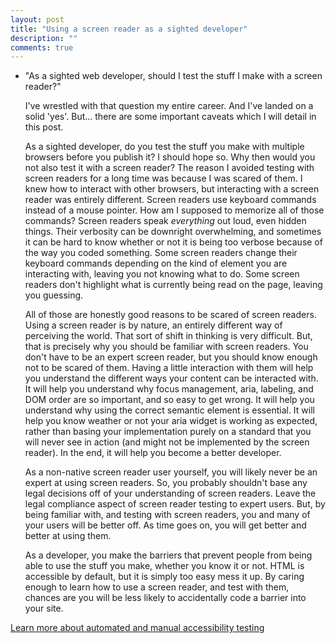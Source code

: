 ```yaml
---
layout: post
title: "Using a screen reader as a sighted developer"
description: ""
comments: true
---
```


- "As a sighted web developer, should I test the stuff I make with a screen reader?"
  
  I've wrestled with that question my entire career. And I've landed on a solid 'yes'. But... there are some important caveats which I will detail in this post.
  
  As a sighted developer, do you test the stuff you make with multiple browsers before you publish it? I should hope so. Why then would you not also test it with a screen reader? The reason I avoided testing with screen readers for a long time was because I was scared of them. I knew how to interact with other browsers, but interacting with a screen reader was entirely different. Screen readers use keyboard commands instead of a mouse pointer. How am I supposed to memorize all of those commands? Screen readers speak *everything* out loud, even hidden things. Their verbosity can be downright overwhelming, and sometimes it can be hard to know whether or not it is being too verbose because of the way you coded something. Some screen readers change their keyboard commands depending on the kind of element you are interacting with, leaving you not knowing what to do. Some screen readers don't highlight what is currently being read on the page, leaving you guessing.
  
  All of those are honestly good reasons to be scared of screen readers. Using a screen reader is by nature, an entirely different way of perceiving the world. That sort of shift in thinking is very difficult. But, that is precisely why you should be familiar with screen readers. You don't have to be an expert screen reader, but you should know enough not to be scared of them. Having a little interaction with them will help you understand the different ways your content can be interacted with. It will help you understand why focus management, aria, labeling, and DOM order are so important, and so easy to get wrong. It will help you understand why using the correct semantic element is essential. It will help you know weather or not your aria widget is working as expected, rather than basing your implementation purely on a standard that you will never see in action (and might not be implemented by the screen reader). In the end, it will help you become a better developer.
  
  As a non-native screen reader user yourself, you will likely never be an expert at using screen readers. So, you probably shouldn't base any legal decisions off of your understanding of screen readers. Leave the legal compliance aspect of screen reader testing to expert users. But, by being familiar with, and testing with screen readers, you and many of your users will be better off. As time goes on, you will get better and better at using them. 
  
  As a developer, you make the barriers that prevent people from being able to use the stuff you make, whether you know it or not. HTML is accessible by default, but it is simply too easy mess it up. By caring enough to learn how to use a screen reader, and test with them, chances are you will be less likely to accidentally code a barrier into your site.

[Learn more about automated and manual accessibility testing](https://mfairchild365.github.io/2017/05/21/how-to-do-accessibility-testing)
